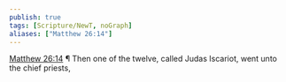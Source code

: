 ```yaml
---
publish: true
tags: [Scripture/NewT, noGraph]
aliases: ["Matthew 26:14"]
---
```

[Matthew 26:14](https://churchofjesuschrist.org/study/scriptures/nt/matt/26?lang=eng&id=p14#p14) ¶ Then one of the twelve, called Judas Iscariot, went unto the chief priests,
